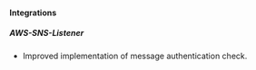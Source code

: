 
#### Integrations

##### AWS-SNS-Listener

- Improved implementation of message authentication check.
